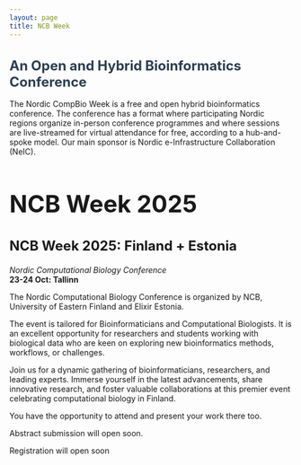 ```yaml
---
layout: page
title: NCB Week
---
```


<h1 style="font-size:24px; color:#2c3e50;">An Open and Hybrid Bioinformatics Conference</h1>  

The Nordic CompBio Week is a free and open hybrid bioinformatics conference. The conference has a format where participating Nordic regions organize in-person conference programmes and where sessions are live-streamed for virtual attendance for free, according to a hub-and-spoke model. Our main sponsor is Nordic e-Infrastructure Collaboration (NeIC).​    

<h2 style="font-size:42px;">NCB Week 2025​​</h2>    

<h2 style="font-size:24px;">NCB Week 2025: Finland + Estonia​​</h2>   

*Nordic Computational Biology Conference*  
**23-24 Oct: Tallinn**  

The Nordic Computational Biology Conference is organized by NCB, University of Eastern Finland and Elixir Estonia.  

The event is tailored for Bioinformaticians and Computational Biologists. It is an excellent opportunity for researchers and students working with biological data who are keen on exploring new bioinformatics methods, workflows, or challenges.  

Join us for a dynamic gathering of bioinformaticians, researchers, and leading experts. Immerse yourself in the latest advancements, share innovative research, and foster valuable collaborations at this premier event celebrating computational biology in Finland.​  

You have the opportunity to attend and present your work there too.  

Abstract submission will open soon.  

Registration will open soon 